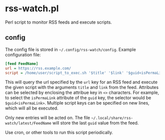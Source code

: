 # rss-watch.pl

Perl script to monitor RSS feeds and execute scripts.

## config

The config file is stored in `~/.config/rss-watch/config`. Example configuration file:
```cfg
[feed FeedName]
url = https://rss.example.com/
script = /home/user/script_to_exec.sh '$title' '$link' '$guid<isPermaLink>'
```

This will query the url specified by the `url` key for an RSS feed and execute the given script with the arguments `title` and `link` from the feed.
Attributes can be selected by enclosing the attribue key in `<>` characters. For example, to select the `isPermaLink` attribute of the `guid` key, the selector would be `$guid<isPermaLink>`.
Multiple script keys can be specified on new lines, which will all be executed.

Only new entries will be acted on. The file `~/.local/share/rss-watch/latest/FeedName` will store the last `guid` value from the feed.

Use cron, or other tools to run this script periodically.
